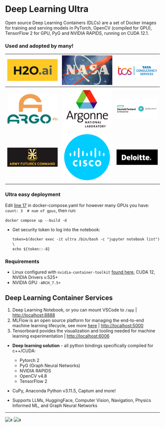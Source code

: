 # Deep Learning Ultra
Open source Deep Learning Containers (DLCs) are a set of Docker images for training and serving models in PyTorch, OpenCV (compiled for GPU), TensorFlow 2 for GPU, PyG and NVIDIA RAPIDS, running on CUDA 12.1.

### Used and adopted by many!

| ![Open source Deep Learning Containers (DLCs) ](./misc/h20ai.png) | ![Open source Deep Learning Containers (DLCs) ](./misc/nasa.png)    | ![Open source Deep Learning Containers (DLCs) ](./misc/tcs.png)    |
| :---:   | :---: | :---: |
| ![Open source Deep Learning Containers (DLCs) ](./misc/220px-Argo_AI_logo.svg.png) | ![Open source Deep Learning Containers (DLCs) ](./misc/argonne-logo-1200x1000.png)   |![Open source Deep Learning Containers (DLCs) ](./misc/HPE_Cray_678x452.png)   |
| ![Open source Deep Learning Containers (DLCs) ](./misc/army_ai_task_force.png) | ![Open source Deep Learning Containers (DLCs) ](./misc/cisco.png)   |![Open source Deep Learning Containers (DLCs) ](./misc/deloitte.png)   |


### Ultra easy deployment

Edit [line 17](https://github.com/daddydrac/Deep-Learning-Ultra/blob/main/docker-compose.yml#L17) in docker-compose.yaml for however many GPUs you have: ```count: 3  # num of gpus```, then run:

```docker compose up --build -d```

   - Get security token to log into the notebook:

     ```
     token=$(docker exec -it ultra /bin/bash -c "jupyter notebook list") \
     echo ${token::-8}
     ```


### Requirements
 - Linux configured with ```nvidia-container-toolkit``` [found here](https://docs.nvidia.com/datacenter/cloud-native/container-toolkit/latest/install-guide.html), CUDA 12, NVIDIA Drivers v.525+
 - NVIDIA GPU ```-ARCH_7.5+```


## Deep Learning Container Services

1. Deep Learning Notebook, or you can mount VSCode to ```/app``` | [http://localhost:8888](http://localhost:8888)
2. MLFlow is an open source platform for managing the end-to-end machine learning lifecycle, see more [here](https://mlflow.org/docs/latest/what-is-mlflow.html) 
 | [http://localhost:5000](http://localhost:5000)
3. Tensorboard povides the visualization and tooling needed for machine learning experimentation | [http://localhost:6006](http://localhost:6006)

 - <strong>Deep learning solution</strong>  - all python bindings specifically compiled for c++/CUDA:
   - Pytorch 2
   - PyG (Graph Neural Networks)
   - NVIDIA RAPIDS
   - OpenCV v4.8
   - TensorFlow 2
    
 - CuPy, Anaconda Python v3.11.5, Captum and more!
   
 - Supports LLMs, HuggingFace, Computer Vision, Navigation, Physics Informed ML, and Graph Neural Networks

----------------------------------------------------------------------------

![a](./misc/b.png)
![a](./misc/d.png)
